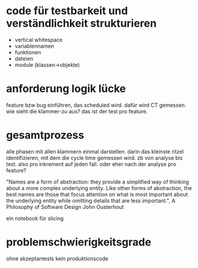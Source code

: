 # code für testbarkeit und verständlichkeit strukturieren
* vertical whitespace
* variablennamen
* funktionen
* dateien
* module (klassen->objekte)

# anforderung logik lücke
feature bzw bug einführen, das scheduled wird. dafür wird CT gemessen.
wie sieht die klammer-zu aus? das ist der test pro feature.

# gesamtprozess
alle phasen mit allen klammern einmal darstellen.
darin das kleinste ritzel identifizieren, mit dem die cycle time gemessen wird.
zb von analyse bis test. also pro inkrement auf jeden fall.
oder eher nach der analyse pro feature?



"Names are a form of abstraction: they provide a simplified way of thinking about a more complex underlying entity. Like other forms of abstraction, the best names are those that focus attention on what is most important about the underlying entity while omitting details that are less important.",
A Philosophy of Software Design
John Ousterhout

ein notebook für slicing

# problemschwierigkeitsgrade
ohne akzeptantests kein produktionscode